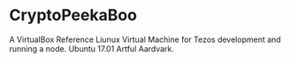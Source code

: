 # CryptoPeekaBoo
A VirtualBox Reference Liunux Virtual Machine for Tezos development and running a node. Ubuntu 17.01 Artful Aardvark.
